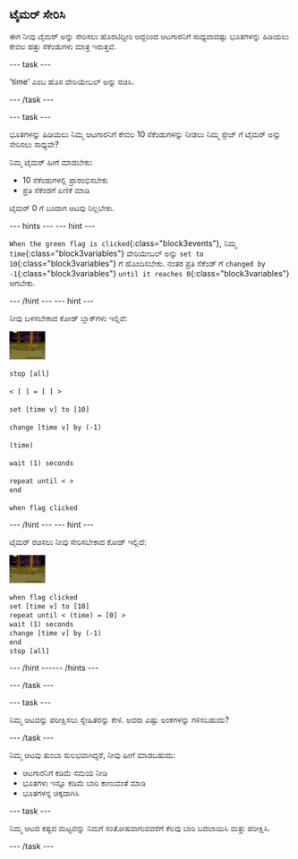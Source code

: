 ## ಟೈಮರ್ ಸೇರಿಸಿ

ಈಗ ನೀವು ಟೈಮರ್ ಅನ್ನು ಸೇರಿಸಲು ಹೊರಟಿದ್ದೀರಿ ಆದ್ದರಿಂದ ಆಟಗಾರನಿಗೆ ಸಾಧ್ಯವಾದಷ್ಟು ಭೂತಗಳನ್ನು ಹಿಡಿಯಲು ಕೇವಲ ಹತ್ತು ಸೆಕೆಂಡುಗಳು ಮಾತ್ರ ಇರುತ್ತವೆ.

--- task ---

'time' ಎಂಬ ಹೊಸ ವೇರಿಯೇಬಲ್ ಅನ್ನು ರಚಿಸಿ.

--- /task ---

--- task ---

ಭೂತಗಳನ್ನು ಹಿಡಿಯಲು ನಿಮ್ಮ ಆಟಗಾರನಿಗೆ ಕೇವಲ 10 ಸೆಕೆಂಡುಗಳನ್ನು ನೀಡಲು ನಿಮ್ಮ ಸ್ಟೇಜ್ ಗೆ ಟೈಮರ್ ಅನ್ನು ಸೇರಿಸಲು ಸಾಧ್ಯವೇ?

ನಿಮ್ಮ ಟೈಮರ್ ಹೀಗೆ ಮಾಡಬೇಕು:

+ 10 ಸೆಕೆಂಡುಗಳಲ್ಲಿ ಪ್ರಾರಂಭಿಸಬೇಕು
+ ಪ್ರತಿ ಸೆಕೆಂಡಗೆ ಏಣಿಕೆ ಮಾಡಿ

ಟೈಮರ್ 0 ಗೆ ಬಂದಾಗ ಆಟವು ನಿಲ್ಲಬೇಕು.

--- hints ---
 --- hint ---

`When the green flag is clicked`{:class="block3events"}, ನಿಮ್ಮ `time`{:class="block3variables"} ವೇರಿಯೇಬಲ್ ಅನ್ನು `set to 10`{:class="block3variables"} ಗೆ ಹೊಂದಿಸಬೇಕು. ನಂತರ ಪ್ರತಿ ಸೆಕೆಂಡ್ ಗೆ `changed by -1`{:class="block3variables"} `until it reaches 0`{:class="block3variables"} ಆಗಬೇಕು.

--- /hint --- --- hint ---

ನೀವು ಬಳಸಬೇಕಾದ ಕೋಡ್ ಬ್ಲಾಕ್‌ಗಳು ಇಲ್ಲಿವೆ:

![ghost-sprite](images/ghost-backdrop.png)

```blocks3
stop [all]

< [ ] = [ ] >

set [time v] to [10]

change [time v] by (-1)

(time)

wait (1) seconds

repeat until < >
end

when flag clicked

```

--- /hint --- --- hint ---

ಟೈಮರ್ ರಚಿಸಲು ನೀವು ಸೇರಿಸಬೇಕಾದ ಕೋಡ್ ಇಲ್ಲಿದೆ:

![backdrop icon](images/ghost-backdrop.png)

```blocks3
when flag clicked
set [time v] to [10]
repeat until < (time) = [0] >
wait (1) seconds
change [time v] by (-1)
end
stop [all]
```

--- /hint ------ /hints ---

--- /task ---

--- task ---

ನಿಮ್ಮ ಆಟವನ್ನು ಪರೀಕ್ಷಿಸಲು ಸ್ನೇಹಿತರನ್ನು ಕೇಳಿ. ಅವರು ಎಷ್ಟು ಅಂಕಗಳನ್ನು ಗಳಿಸಬಹುದು?

--- /task ---

ನಿಮ್ಮ ಆಟವು ತುಂಬಾ ಸುಲಭವಾಗಿದ್ದರೆ, ನೀವು ಹೀಗೆ ಮಾಡಬಹುದು:

+ ಆಟಗಾರನಿಗೆ ಕಡಿಮೆ ಸಮಯ ನೀಡಿ
+ ಭೂತಗಳು ಇನ್ನೂ ಕಡಿಮೆ ಬಾರಿ ಕಾಣುವಂತೆ ಮಾಡಿ
+ ಭೂತಗಳನ್ನ ಚಿಕ್ಕದಾಗಿಸಿ

--- task ---

ನಿಮ್ಮ ಆಟದ ಕಷ್ಟದ ಮಟ್ಟವನ್ನು ನಿಮಗೆ ಸಂತೋಷವಾಗುವವರೆಗೆ ಕೆಲವು ಬಾರಿ ಬದಲಾಯಿಸಿ ಮತ್ತು ಪರೀಕ್ಷಿಸಿ.

--- /task ---